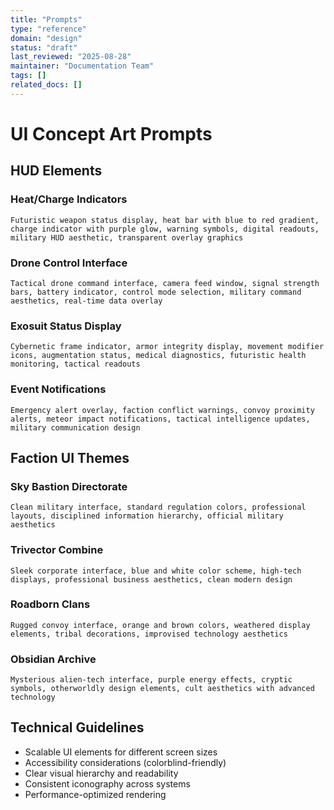 ```yaml
---
title: "Prompts"
type: "reference"
domain: "design"
status: "draft"
last_reviewed: "2025-08-28"
maintainer: "Documentation Team"
tags: []
related_docs: []
---
```


# UI Concept Art Prompts

## HUD Elements

### Heat/Charge Indicators

```text
Futuristic weapon status display, heat bar with blue to red gradient, charge indicator with purple glow, warning symbols, digital readouts, military HUD aesthetic, transparent overlay graphics
```

### Drone Control Interface

```text
Tactical drone command interface, camera feed window, signal strength bars, battery indicator, control mode selection, military command aesthetics, real-time data overlay
```

### Exosuit Status Display

```text
Cybernetic frame indicator, armor integrity display, movement modifier icons, augmentation status, medical diagnostics, futuristic health monitoring, tactical readouts
```

### Event Notifications

```text
Emergency alert overlay, faction conflict warnings, convoy proximity alerts, meteor impact notifications, tactical intelligence updates, military communication design
```

## Faction UI Themes

### Sky Bastion Directorate

```text
Clean military interface, standard regulation colors, professional layouts, disciplined information hierarchy, official military aesthetics
```

### Trivector Combine  

```text
Sleek corporate interface, blue and white color scheme, high-tech displays, professional business aesthetics, clean modern design
```

### Roadborn Clans

```text
Rugged convoy interface, orange and brown colors, weathered display elements, tribal decorations, improvised technology aesthetics
```

### Obsidian Archive

```text
Mysterious alien-tech interface, purple energy effects, cryptic symbols, otherworldly design elements, cult aesthetics with advanced technology
```

## Technical Guidelines

- Scalable UI elements for different screen sizes
- Accessibility considerations (colorblind-friendly)
- Clear visual hierarchy and readability
- Consistent iconography across systems
- Performance-optimized rendering
